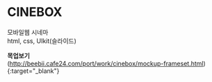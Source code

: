 # CINEBOX
모바일웹 시네마   
html, css, UIkit(슬라이드)

**목업보기**      
(http://beebii.cafe24.com/port/work/cinebox/mockup-frameset.html){:target="_blank"}
